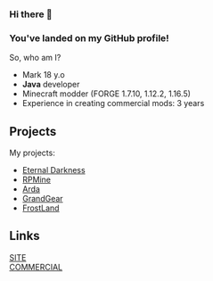 ### Hi there 👋
### You've landed on my GitHub profile!


So, who am I?
* Mark 18 y.o
* **Java** developer
* Minecraft modder (FORGE 1.7.10, 1.12.2, 1.16.5)
* Experience in creating commercial mods: 3 years

## Projects 
My projects:
* [Eternal Darkness](https://vk.com/eternaldarknessmc)
* [RPMine](https://vk.com/rpmineserver)
* [Arda](https://vk.com/ardalotr)
* [GrandGear](https://grandgear.top/)
* [FrostLand](https://frostland.pro/)
## Links
[SITE](https://thelivan.ru/) <br>
[COMMERCIAL](https://github.com/TheLivan/THELIVAN-COMMERCIAL)
